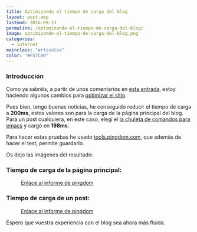 ```yaml
---
title: Optimizando el tiempo de carga del blog
layout: post.amp
lastmod: 2016-09-13
permalink: /optimizando-el-tiempo-de-carga-del-blog/
image: optimizando-el-tiempo-de-carga-del-blog.png
categories:
  - internet
mainclass: "articulos"
color: "#F57C00"
---
```




### Introducción

Como ya sabréis, a partir de unos comentarios en [esta entrada][1], estoy haciendo algunos cambios para [optimizar el sítio][2]

Pues bien, tengo buenas noticias, he conseguido reducir el tiempo de carga a __200ms__, estos valores son para la carga de la página principal del blog. Para un post cualquiera, en este caso, elegí el [la chuleta de comandos para emacs](https://elbauldelprogramador.com/chuleta-atajos-teclado-emacs/ "Chuleta de comandos para emacs") y cargó en __198ms__.

Para hacer estas pruebas he usado [tools.pingdom.com][3], que además de hacer el test, permite guardarlo.

<!--more-->

Os dejo las imágenes del resultado:

### Tiempo de carga de la página principal:

<figure>
    <amp-img on="tap:lightbox1" role="button" tabindex="0" layout="responsive" src="/assets/img/optimizando-el-tiempo-de-carga-del-blog.png" alt="{{ title }}" title="{{ title }}" width="628" height="262"></amp-img>
    <figcaption><a href="https://tools.pingdom.com/#!/cl3wzb/https://elbauldelprogramador.com/">Enlace al informe de pingdom</a></figcaption>
</figure>

### Tiempo de carga de un post:

<figure>
<amp-img on="tap:lightbox1" role="button" tabindex="0" layout="responsive" src="/assets/img/optimizando-el-tiempo-de-carga-del-blog2.png" alt="{{ title }}" title="{{ title }}" width="631" height="262"></amp-img>
<figcaption><a href="https://tools.pingdom.com/#!/c6QWJL/https://elbauldelprogramador.com/chuleta-atajos-teclado-emacs/">Enlace al informe de pingdom</a></figcaption>
</figure>

Espero que vuestra experiencia con el blog sea ahora más fluida.

 [1]: https://elbauldelprogramador.com/video-demostracion-del-proyecto-wifibar/
 [2]: https://elbauldelprogramador.com/pequeno-redisenp-en-el-blog/
 [3]: http://tools.pingdom.com/
